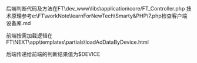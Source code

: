 后端判断代码及方法在FT\dev_www\libs\application\core/FT_Controller.php
技术原理参考e:\FT\workNote\learnForNewTech\Smarty&PHP\7.php检查客户端设备库.md

前端按需加载逻辑在
FT\NEXT\app\templates\partials\loadAdDataByDevice.html

后端传递给前端的判断结果值为$DEVICE

